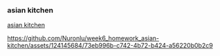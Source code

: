 ### asian kitchen
[asian kitchen]([(https://github.com/Nuronlu/week6_homework_asian-kitchen)])

https://github.com/Nuronlu/week6_homework_asian-kitchen/assets/124145684/73eb996b-c742-4b72-b424-a56220b0b2c9

